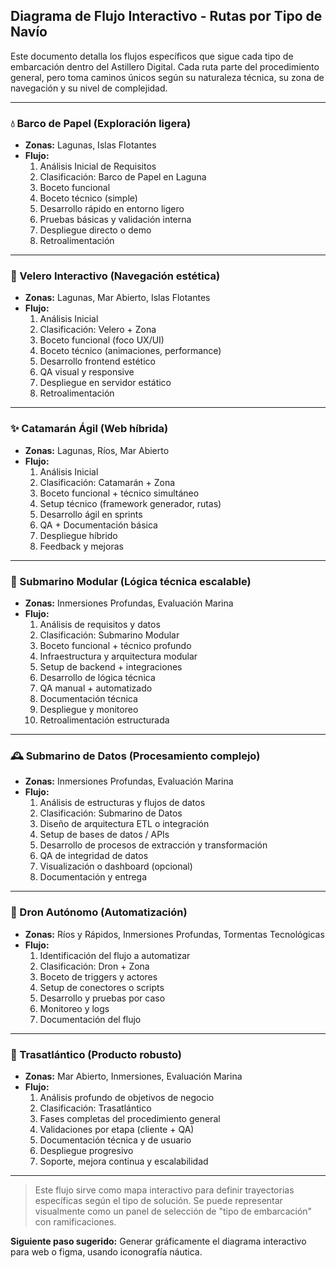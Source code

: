 ## Diagrama de Flujo Interactivo - Rutas por Tipo de Navío

Este documento detalla los flujos específicos que sigue cada tipo de embarcación dentro del Astillero Digital. Cada ruta parte del procedimiento general, pero toma caminos únicos según su naturaleza técnica, su zona de navegación y su nivel de complejidad.

---

### 💧 Barco de Papel (Exploración ligera)
- **Zonas:** Lagunas, Islas Flotantes
- **Flujo:**
  1. Análisis Inicial de Requisitos
  2. Clasificación: Barco de Papel en Laguna
  3. Boceto funcional
  4. Boceto técnico (simple)
  5. Desarrollo rápido en entorno ligero
  6. Pruebas básicas y validación interna
  7. Despliegue directo o demo
  8. Retroalimentación

---

### 🌊 Velero Interactivo (Navegación estética)
- **Zonas:** Lagunas, Mar Abierto, Islas Flotantes
- **Flujo:**
  1. Análisis Inicial
  2. Clasificación: Velero + Zona
  3. Boceto funcional (foco UX/UI)
  4. Boceto técnico (animaciones, performance)
  5. Desarrollo frontend estético
  6. QA visual y responsive
  7. Despliegue en servidor estático
  8. Retroalimentación

---

### ✨ Catamarán Ágil (Web híbrida)
- **Zonas:** Lagunas, Ríos, Mar Abierto
- **Flujo:**
  1. Análisis Inicial
  2. Clasificación: Catamarán + Zona
  3. Boceto funcional + técnico simultáneo
  4. Setup técnico (framework generador, rutas)
  5. Desarrollo ágil en sprints
  6. QA + Documentación básica
  7. Despliegue híbrido
  8. Feedback y mejoras

---

### 🚢 Submarino Modular (Lógica técnica escalable)
- **Zonas:** Inmersiones Profundas, Evaluación Marina
- **Flujo:**
  1. Análisis de requisitos y datos
  2. Clasificación: Submarino Modular
  3. Boceto funcional + técnico profundo
  4. Infraestructura y arquitectura modular
  5. Setup de backend + integraciones
  6. Desarrollo de lógica técnica
  7. QA manual + automatizado
  8. Documentación técnica
  9. Despliegue y monitoreo
  10. Retroalimentación estructurada

---

### 🕰️ Submarino de Datos (Procesamiento complejo)
- **Zonas:** Inmersiones Profundas, Evaluación Marina
- **Flujo:**
  1. Análisis de estructuras y flujos de datos
  2. Clasificación: Submarino de Datos
  3. Diseño de arquitectura ETL o integración
  4. Setup de bases de datos / APIs
  5. Desarrollo de procesos de extracción y transformación
  6. QA de integridad de datos
  7. Visualización o dashboard (opcional)
  8. Documentación y entrega

---

### 🚁 Dron Autónomo (Automatización)
- **Zonas:** Ríos y Rápidos, Inmersiones Profundas, Tormentas Tecnológicas
- **Flujo:**
  1. Identificación del flujo a automatizar
  2. Clasificación: Dron + Zona
  3. Boceto de triggers y actores
  4. Setup de conectores o scripts
  5. Desarrollo y pruebas por caso
  6. Monitoreo y logs
  7. Documentación del flujo

---

### 🚣 Trasatlántico (Producto robusto)
- **Zonas:** Mar Abierto, Inmersiones, Evaluación Marina
- **Flujo:**
  1. Análisis profundo de objetivos de negocio
  2. Clasificación: Trasatlántico
  3. Fases completas del procedimiento general
  4. Validaciones por etapa (cliente + QA)
  5. Documentación técnica y de usuario
  6. Despliegue progresivo
  7. Soporte, mejora continua y escalabilidad

---

> Este flujo sirve como mapa interactivo para definir trayectorias específicas según el tipo de solución. Se puede representar visualmente como un panel de selección de "tipo de embarcación" con ramificaciones.

**Siguiente paso sugerido:** Generar gráficamente el diagrama interactivo para web o figma, usando iconografía náutica.

